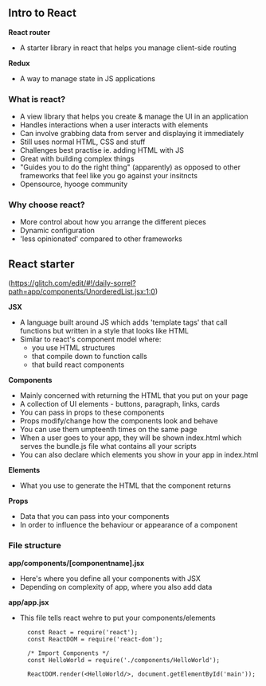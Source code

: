 ## Intro to React

**React router**
* A starter library in react that helps you manage client-side routing

**Redux**
* A way to manage state in JS applications

### What is react?
* A view library that helps you create & manage the UI in an application
* Handles interactions when a user interacts with elements
* Can involve grabbing data from server and displaying it immediately
* Still uses normal HTML, CSS and stuff
* Challenges best practise ie. adding HTML with JS
* Great with building complex things
* "Guides you to do the right thing" (apparently) as opposed to other frameworks that feel like you go against your insitncts
* Opensource, hyooge community

### Why choose react?
* More control about how you arrange the different pieces
* Dynamic configuration
* 'less opinionated' compared to other frameworks

## React starter
(https://glitch.com/edit/#!/daily-sorrel?path=app/components/UnorderedList.jsx:1:0)

**JSX**
* A language built around JS which adds 'template tags' that call functions but written in a style that looks like HTML
* Similar to react's component model where:
    * you use HTML structures
    * that compile down to function calls
    * that build react components

**Components**
* Mainly concerned with returning the HTML that you put on your page
* A collection of UI elements - buttons, paragraph, links, cards
* You can pass in props to these components
* Props modify/change how the components look and behave
* You can use them umpteenth times on the same page
* When a user goes to your app, they will be shown index.html which serves the bundle.js file what contains all your scripts
* You can also declare which elements you show in your app in index.html

**Elements**
* What you use to generate the HTML that the component returns

**Props**
* Data that you can pass into your components
* In order to influence the behaviour or appearance of a component

### File structure

**app/components/[componentname].jsx**
* Here's where you define all your components with JSX
* Depending on complexity of app, where you also add data

**app/app.jsx**
* This file tells react wehre to put your components/elements

        const React = require('react');
        const ReactDOM = require('react-dom');

        /* Import Components */
        const HelloWorld = require('./components/HelloWorld');

        ReactDOM.render(<HelloWorld/>, document.getElementById('main'));
